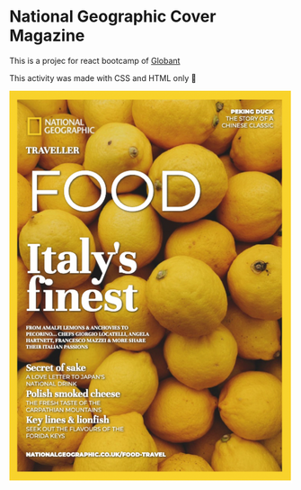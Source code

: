 # National Geographic Cover Magazine 

This is a projec for react bootcamp of [Globant](https://github.com/globant)

This activity was made with CSS and HTML only :rainbow:

![National Geographic Cover Magazine](screenshot-cover-magazine.png)